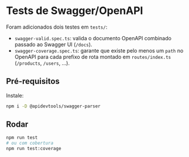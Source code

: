# Tests de Swagger/OpenAPI

Foram adicionados dois testes em `tests/`:

- `swagger-valid.spec.ts`: valida o documento OpenAPI combinado passado ao Swagger UI (`/docs`).
- `swagger-coverage.spec.ts`: garante que existe pelo menos um `path` no OpenAPI para cada prefixo de rota montado em `routes/index.ts` (`/products`, `/users`, ...).

## Pré-requisitos
Instale:
```bash
npm i -D @apidevtools/swagger-parser
```

## Rodar
```bash
npm run test
# ou com cobertura
npm run test:coverage
```
